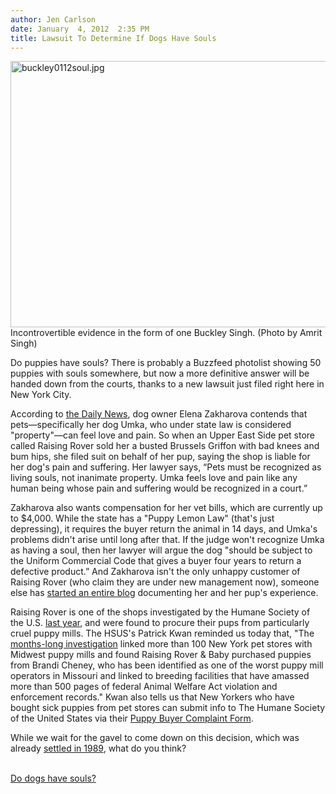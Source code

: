 ```yaml
---
author: Jen Carlson
date: January  4, 2012  2:35 PM
title: Lawsuit To Determine If Dogs Have Souls
---
```


<p><span class="mt-enclosure mt-enclosure-image" style="display: inline;"> <img alt="buckley0112soul.jpg" src="https://web.archive.org/web/20120119082754im_/http://gothamist.com/attachments/arts_jen/buckley0112soul.jpg" width="640" height="426" class="image-none"> </span><br>
<span class="photo_caption">Incontrovertible evidence in the form of one Buckley Singh. (Photo by Amrit Singh)</span></p>

<p>Do puppies have souls? There is probably a Buzzfeed photolist showing 50 puppies with souls somewhere, but now a more definitive answer will be handed down from the courts, thanks to a new lawsuit just filed right here in New York City.</p>

<p>According to <a href="https://web.archive.org/web/20120119082754/http://www.nydailynews.com/new-york/pet-owner-lawsuit-asks-manhattan-judge-rule-dog-a-soul-article-1.1000560">the Daily News</a>, dog owner Elena Zakharova contends that pets&#x2014;specifically her dog Umka, who under state law is considered &quot;property&quot;&#x2014;can feel love and pain. So when an Upper East Side pet store called Raising Rover sold her a busted Brussels Griffon with bad knees and bum hips, she filed suit on behalf of her pup, saying the shop is liable for her dog&apos;s pain and suffering. Her lawyer says, &#x201C;Pets must be recognized as living souls, not inanimate property. Umka feels love and pain like any human being whose pain and suffering would be recognized in a court.&#x201D;</p>

<p>Zakharova also wants compensation for her vet bills, which are currently up to $4,000. While the state has a &quot;Puppy Lemon Law&quot; (that&apos;s just depressing), it requires the buyer return the animal in 14 days, and Umka&apos;s problems didn&apos;t arise until long after that. If the judge won&apos;t recognize Umka as having a soul, then her lawyer will argue the dog &quot;should be subject to the Uniform Commercial Code that gives a buyer four years to return a defective product.&#x201D; And Zakharova isn&apos;t the only unhappy customer of Raising Rover (who claim they are under new management now), someone else has <a href="https://web.archive.org/web/20120119082754/http://www.zoeystory.com/from-the-beginning-the-abbreviated-version/">started an entire blog</a> documenting her and her pup&apos;s experience.</p>

<p>Raising Rover is one of the shops investigated by the Humane Society of the U.S. <a href="https://web.archive.org/web/20120119082754/http://gothamist.com/2011/11/10/puppy_mills_1.php">last year</a>, and were found to procure their pups from particularly cruel puppy mills. The HSUS&apos;s Patrick Kwan reminded us today that, &quot;The <a href="https://web.archive.org/web/20120119082754/http://humanesociety.org/news/news/2011/11/ny_puppy_mill_110911.html">months-long investigation</a> linked more than 100 New York pet stores with Midwest puppy mills and found Raising Rover &amp; Baby purchased puppies from Brandi Cheney, who has been identified as one of the worst puppy mill operators in Missouri and linked to breeding facilities that have amassed more than 500 pages of federal Animal Welfare Act violation and enforcement records.&quot; Kwan also tells us that New Yorkers who have bought sick puppies from pet stores can submit info to The Humane Society of the United States via their <a href="https://web.archive.org/web/20120119082754/http://humanesociety.org/forms/puppy_buyer_complaint_form.html">Puppy Buyer Complaint Form</a>.</p>

<p>While we wait for the gavel to come down on this decision, which was already <a href="https://web.archive.org/web/20120119082754/http://www.imdb.com/title/tt0096787/">settled in 1989</a>, what do you think?</p>

<p><script type="text/javascript" charset="utf-8" src="https://web.archive.org/web/20120119082754js_/http://static.polldaddy.com/p/5812298.js"></script><br>
<noscript><a href="https://web.archive.org/web/20120119082754/http://polldaddy.com/poll/5812298/">Do dogs have souls?</a></noscript></p>